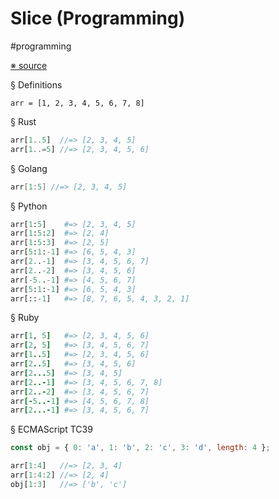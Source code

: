 # Slice (Programming)

#programming

[※ source](https://github.com/nervosnetwork/slice-cheatcheat)

§ Definitions

```			
arr = [1, 2, 3, 4, 5, 6, 7, 8]
```
			
§ Rust
			
``` rust
arr[1..5]  //=> [2, 3, 4, 5]
arr[1..=5] //=> [2, 3, 4, 5, 6]
```

§ Golang

``` go
arr[1:5] //=> [2, 3, 4, 5]
```

§ Python

``` python
arr[1:5]    #=> [2, 3, 4, 5]
arr[1:5:2]  #=> [2, 4]
arr[1:5:3]  #=> [2, 5]
arr[5:1:-1] #=> [6, 5, 4, 3]
arr[2..-1]  #=> [3, 4, 5, 6, 7]
arr[2..-2]  #=> [3, 4, 5, 6]
arr[-5..-1] #=> [4, 5, 6, 7]
arr[5:1:-1] #=> [6, 5, 4, 3]
arr[::-1]   #=> [8, 7, 6, 5, 4, 3, 2, 1]
```

§ Ruby

``` ruby
arr[1, 5]   #=> [2, 3, 4, 5, 6]
arr[2, 5]   #=> [3, 4, 5, 6, 7]
arr[1..5]   #=> [2, 3, 4, 5, 6]
arr[2..5]   #=> [3, 4, 5, 6]
arr[2...5]  #=> [3, 4, 5]
arr[2..-1]  #=> [3, 4, 5, 6, 7, 8]
arr[2..-2]  #=> [3, 4, 5, 6, 7]
arr[-5..-1] #=> [4, 5, 6, 7, 8]
arr[2...-1] #=> [3, 4, 5, 6, 7]
```
			
§ ECMAScript TC39

``` javascript
const obj = { 0: 'a', 1: 'b', 2: 'c', 3: 'd', length: 4 };
```


``` javascript
arr[1:4]   //=> [2, 3, 4]
arr[1:4:2] //=> [2, 4]
obj[1:3]   //=> ['b', 'c']
```